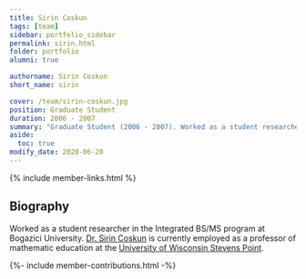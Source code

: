 ```yaml
---
title: Sirin Coskun
tags: [team]
sidebar: portfolio_sidebar
permalink: sirin.html
folder: portfolio
alumni: true

authorname: Sirin Coskun
short_name: sirin

cover: /team/sirin-coskun.jpg
position: Graduate Student
duration: 2006 - 2007
summary: "Graduate Student (2006 - 2007). Worked as a student researcher in the Integrated BS/MS program."
aside:
  toc: true 
modify_date: 2020-06-20    
---
```

{% include member-links.html %}

## Biography

Worked as a student researcher in the Integrated BS/MS program at Bogazici University. [Dr. Sirin Coskun](https://www.uwsp.edu/mathsci/Pages/faculty/sBudak.aspx) is currently employed as a professor of mathematic education at the [University of Wisconsin Stevens Point](https://www.uwsp.edu/).

{%- include member-contributions.html -%}